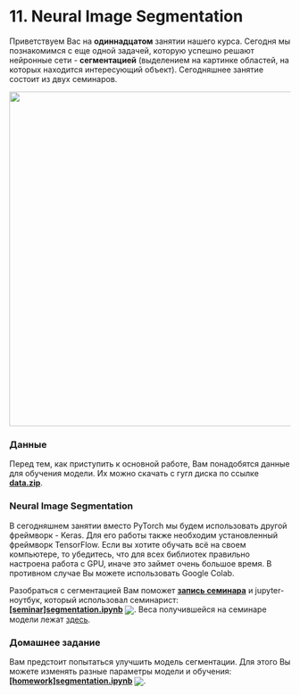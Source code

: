 
# 11. Neural Image Segmentation

Приветствуем Вас на **одиннадцатом** занятии нашего курса. Сегодня мы познакомимся с еще одной задачей, которую успешно решают нейронные сети - **сегментацией** (выделением на картинке областей, на которых находится интересующий объект). Сегодняшнее занятие состоит из двух семинаров.

<p align=center>
  <img src="https://www.cityscapes-dataset.com/wordpress/wp-content/uploads/2015/07/tuebingen00.png" width=600>
</p>

### Данные

Перед тем, как приступить к основной работе, Вам понадобятся данные для обучения модели. Их можно скачать с гугл диска по ссылке [**data.zip**](https://drive.google.com/file/d/1_c8tw7wOgGNXg7ubRwTxzWBoDSsvPpMZ/view?usp=sharing).

### Neural Image Segmentation

В сегодняшнем занятии вместо PyTorch мы будем использовать другой фреймворк - Keras. Для его работы также необходим установленный фреймворк TensorFlow. Если вы хотите обучать всё на своем компьютере, то убедитесь, что для всех библиотек правильно настроена работа с GPU, иначе это займет очень большое время. В противном случае Вы можете использовать Google Colab.

Разобраться с сегментацией Вам поможет [**запись семинара**](https://www.youtube.com/watch?v=OWK8VlgJM4I) и jupyter-ноутбук, который использовал семинарист: [**[seminar]segmentation.ipynb**](./[seminar]segmentation.ipynb) [<img src="https://colab.research.google.com/assets/colab-badge.svg" align="center">](https://colab.research.google.com/drive/1Uy0RS3cme0_v7ytUv4I-vSWde5NgpiBQ). Веса получившейся на семинаре модели лежат [здесь](https://drive.google.com/file/d/160zQcHMxiOSs9rpsjvJRg0YGcyyhO5yM/view?usp=sharing).

### Домашнее задание 

Вам предстоит попытаться улучшить модель сегментации. Для этого Вы можете изменять разные параметры модели и обучения: [**[homework]segmentation.ipynb**](./[homework]segmentation.ipynb) [<img src="https://colab.research.google.com/assets/colab-badge.svg" align="center">](https://colab.research.google.com/drive/1A5rtbZCThnvKgRWTloPXcblKq5BD-8nd). 
